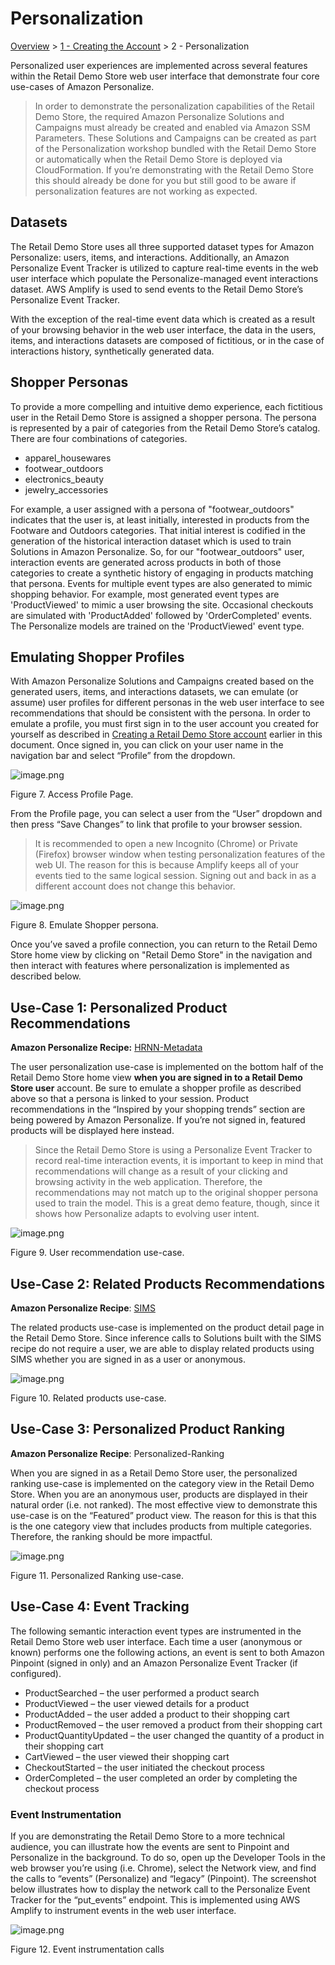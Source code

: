 # Personalization

[Overview](./) > [1 - Creating the Account](1-Creating-account.md) > 2 - Personalization

Personalized user experiences are implemented across several features within the Retail Demo Store web user interface that demonstrate four core use-cases of Amazon Personalize.

> In order to demonstrate the personalization capabilities of the Retail Demo Store, the required Amazon Personalize Solutions and Campaigns must already be created and enabled via Amazon SSM Parameters. These Solutions and Campaigns can be created as part of the Personalization workshop bundled with the Retail Demo Store or automatically when the Retail Demo Store is deployed via CloudFormation. If you’re demonstrating with the Retail Demo Store this should already be done for you but still good to be aware if personalization features are not working as expected.

## Datasets

The Retail Demo Store uses all three supported dataset types for Amazon Personalize: users, items, and interactions. Additionally, an Amazon Personalize Event Tracker is utilized to capture real-time events in the web user interface which populate the Personalize-managed event interactions dataset. AWS Amplify is used to send events to the Retail Demo Store’s Personalize Event Tracker.

With the exception of the real-time event data which is created as a result of your browsing behavior in the web user interface, the data in the users, items, and interactions datasets are composed of fictitious, or in the case of interactions history, synthetically generated data.

## Shopper Personas

To provide a more compelling and intuitive demo experience, each fictitious user in the Retail Demo Store is assigned a shopper persona. The persona is represented by a pair of categories from the Retail Demo Store’s catalog. There are four combinations of categories.

* apparel_housewares
* footwear_outdoors
* electronics_beauty
* jewelry_accessories

For example, a user assigned with a persona of "footwear_outdoors" indicates that the user is, at least initially, interested in products from the Footware and Outdoors categories. That initial interest is codified in the generation of the historical interaction dataset which is used to train Solutions in Amazon Personalize. So, for our "footwear_outdoors" user, interaction events are generated across products in both of those categories to create a synthetic history of engaging in products matching that persona. Events for multiple event types are also generated to mimic shopping behavior. For example, most generated event types are 'ProductViewed' to mimic a user browsing the site. Occasional checkouts are simulated with 'ProductAdded' followed by 'OrderCompleted' events. The Personalize models are trained on the 'ProductViewed' event type.

## Emulating Shopper Profiles

With Amazon Personalize Solutions and Campaigns created based on the generated users, items, and interactions datasets, we can emulate (or assume) user profiles for different personas in the web user interface to see recommendations that should be consistent with the persona. In order to emulate a profile, you must first sign in to the user account you created for yourself as described in [Creating a Retail Demo Store account](1-Creating-account.md) earlier in this document. Once signed in, you can click on your user name in the navigation bar and select “Profile” from the dropdown.

![image.png](../workshop/images/retaildemostore-user-menu.png)

Figure 7. Access Profile Page.

From the Profile page, you can select a user from the “User” dropdown and then press “Save Changes” to link that profile to your browser session.

> It is recommended to open a new Incognito (Chrome) or Private (Firefox) browser window when testing personalization features of the web UI. The reason for this is because Amplify keeps all of your events tied to the same logical session. Signing out and back in as a different account does not change this behavior.

![image.png](../workshop/images/retaildemostore-emulate.png)

Figure 8. Emulate Shopper persona.

Once you’ve saved a profile connection, you can return to the Retail Demo Store home view by clicking on "Retail Demo Store" in the navigation and then interact with features where personalization is implemented as described below.

## Use-Case 1: Personalized Product Recommendations

**Amazon Personalize Recipe:** [HRNN-Metadata](https://docs.aws.amazon.com/personalize/latest/dg/native-recipe-hrnn-metadata.html)

The user personalization use-case is implemented on the bottom half of the Retail Demo Store home view **when you are signed in to a Retail Demo Store user** account. Be sure to emulate a shopper profile as described above so that a persona is linked to your session. Product recommendations in the “Inspired by your shopping trends” section are being powered by Amazon Personalize. If you’re not signed in, featured products will be displayed here instead.

> Since the Retail Demo Store is using a Personalize Event Tracker to record real-time interaction events, it is important to keep in mind that recommendations will change as a result of your clicking and browsing activity in the web application. Therefore, the recommendations may not match up to the original shopper persona used to train the model. This is a great demo feature, though, since it shows how Personalize adapts to evolving user intent.

![image.png](../workshop/1-Personalization/images/retaildemostore-product-recs.png)

Figure 9. User recommendation use-case.

## Use-Case 2: Related Products Recommendations

**Amazon Personalize Recipe**: [SIMS](https://docs.aws.amazon.com/personalize/latest/dg/native-recipe-sims.html)

The related products use-case is implemented on the product detail page in the Retail Demo Store. Since inference calls to Solutions built with the SIMS recipe do not require a user, we are able to display related products using SIMS whether you are signed in as a user or anonymous.

![image.png](../workshop/1-Personalization/images/retaildemostore-related-products.png)

Figure 10. Related products use-case.

## Use-Case 3: Personalized Product Ranking

**Amazon Personalize Recipe**: Personalized-Ranking

When you are signed in as a Retail Demo Store user, the personalized ranking use-case is implemented on the category view in the Retail Demo Store. When you are an anonymous user, products are displayed in their natural order (i.e. not ranked). The most effective view to demonstrate this use-case is on the “Featured” product view. The reason for this is that this is the one category view that includes products from multiple categories. Therefore, the ranking should be more impactful.

![image.png](../workshop/1-Personalization/images/retaildemostore-personalized-ranking.png)

Figure 11. Personalized Ranking use-case.

## Use-Case 4: Event Tracking

The following semantic interaction event types are instrumented in the Retail Demo Store web user interface. Each time a user (anonymous or known) performs one the following actions, an event is sent to both Amazon Pinpoint (signed in only) and an Amazon Personalize Event Tracker (if configured).

* ProductSearched – the user performed a product search
* ProductViewed – the user viewed details for a product
* ProductAdded – the user added a product to their shopping cart
* ProductRemoved – the user removed a product from their shopping cart
* ProductQuantityUpdated – the user changed the quantity of a product in their shopping cart
* CartViewed – the user viewed their shopping cart
* CheckoutStarted – the user initiated the checkout process
* OrderCompleted – the user completed an order by completing the checkout process

### Event Instrumentation

If you are demonstrating the Retail Demo Store to a more technical audience, you can illustrate how the events are sent to Pinpoint and Personalize in the background. To do so, open up the Developer Tools in the web browser you’re using (i.e. Chrome), select the Network view, and find the calls to “events” (Personalize) and “legacy” (Pinpoint). The screenshot below illustrates how to display the network call to the Personalize Event Tracker for the “put\_events” endpoint. This is implemented using AWS Amplify to instrument events in the web user interface.

![image.png](../workshop/images/Eventinstrumentationcalls.png)

Figure 12. Event instrumentation calls